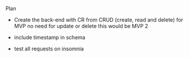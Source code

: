 Plan 

- Create the back-end with CR from CRUD (create, read and delete) for MVP no need for update or delete this would be MVP 2 

- include timestamp in schema 

 - test all requests on insomnia 